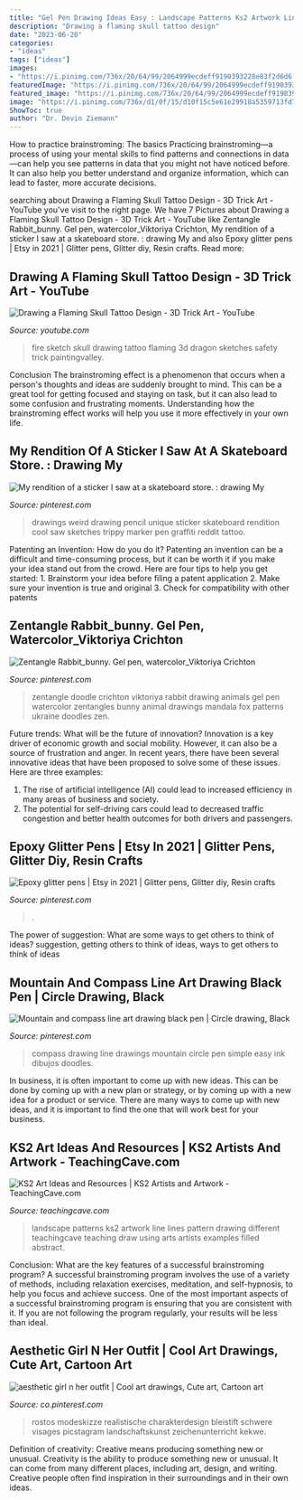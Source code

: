 ```yaml
---
title: "Gel Pen Drawing Ideas Easy : Landscape Patterns Ks2 Artwork Line Lines Pattern Drawing Different Teachingcave Teaching Draw Using Arts Artists Examples Filled Abstract"
description: "Drawing a flaming skull tattoo design"
date: "2023-06-20"
categories:
- "ideas"
tags: ["ideas"]
images:
- "https://i.pinimg.com/736x/20/64/99/2064999ecdeff9190393228e83f2d6d6.jpg"
featuredImage: "https://i.pinimg.com/736x/20/64/99/2064999ecdeff9190393228e83f2d6d6.jpg"
featured_image: "https://i.pinimg.com/736x/20/64/99/2064999ecdeff9190393228e83f2d6d6.jpg"
image: "https://i.pinimg.com/736x/d1/0f/15/d10f15c5e61e29918a5359713fd7381a.jpg"
ShowToc: true
author: "Dr. Devin Ziemann"
---
```



How to practice brainstroming: The basics
Practicing brainstroming—a process of using your mental skills to find patterns and connections in data—can help you see patterns in data that you might not have noticed before. It can also help you better understand and organize information, which can lead to faster, more accurate decisions.

	

		
searching about Drawing a Flaming Skull Tattoo Design - 3D Trick Art - YouTube you've visit to the right page. We have 7 Pictures about Drawing a Flaming Skull Tattoo Design - 3D Trick Art - YouTube like Zentangle Rabbit_bunny. Gel pen, watercolor_Viktoriya Crichton, My rendition of a sticker I saw at a skateboard store. : drawing My and also Epoxy glitter pens | Etsy in 2021 | Glitter pens, Glitter diy, Resin crafts. Read more:
		
    
## Drawing A Flaming Skull Tattoo Design - 3D Trick Art - YouTube

<img loading=lazy src="http://i.ytimg.com/vi/qSfq3Xzj5Dk/maxresdefault.jpg" onerror="this.onerror=null;this.src='https://tse2.mm.bing.net/th?id=OIP.Mx2CUrWWL7rqGp6gV3_sYAHaEK&amp;pid=15.1';" alt="Drawing a Flaming Skull Tattoo Design - 3D Trick Art - YouTube">

_Source: youtube.com_

>fire sketch skull drawing tattoo flaming 3d dragon sketches safety trick paintingvalley. 

	

Conclusion
The brainstroming effect is a phenomenon that occurs when a person's thoughts and ideas are suddenly brought to mind. This can be a great tool for getting focused and staying on task, but it can also lead to some confusion and frustrating moments. Understanding how the brainstroming effect works will help you use it more effectively in your own life.

    
## My Rendition Of A Sticker I Saw At A Skateboard Store. : Drawing My

<img loading=lazy src="https://i.pinimg.com/736x/d1/0f/15/d10f15c5e61e29918a5359713fd7381a.jpg" onerror="this.onerror=null;this.src='https://tse3.mm.bing.net/th?id=OIP.o8uqcR5CfswH3m1IFkarTwHaNK&amp;pid=15.1';" alt="My rendition of a sticker I saw at a skateboard store. : drawing My">

_Source: pinterest.com_

>drawings weird drawing pencil unique sticker skateboard rendition cool saw sketches trippy marker pen graffiti reddit tattoo. 

	

Patenting an Invention: How do you do it?
Patenting an invention can be a difficult and time-consuming process, but it can be worth it if you make your idea stand out from the crowd. Here are four tips to help you get started: 1. Brainstorm your idea before filing a patent application 
2. Make sure your invention is true and original 
3. Check for compatibility with other patents 

    
## Zentangle Rabbit_bunny. Gel Pen, Watercolor_Viktoriya Crichton

<img loading=lazy src="https://i.pinimg.com/736x/20/64/99/2064999ecdeff9190393228e83f2d6d6.jpg" onerror="this.onerror=null;this.src='https://tse2.mm.bing.net/th?id=OIP.CUL-ug0uEKPK2QxCh3PsygHaKn&amp;pid=15.1';" alt="Zentangle Rabbit_bunny. Gel pen, watercolor_Viktoriya Crichton">

_Source: pinterest.com_

>zentangle doodle crichton viktoriya rabbit drawing animals gel pen watercolor zentangles bunny animal drawings mandala fox patterns ukraine doodles zen. 

	

Future trends: What will be the future of innovation?
Innovation is a key driver of economic growth and social mobility. However, it can also be a source of frustration and anger. In recent years, there have been several innovative ideas that have been proposed to solve some of these issues. Here are three examples:
1. The rise of artificial intelligence (AI) could lead to increased efficiency in many areas of business and society.
2. The potential for self-driving cars could lead to decreased traffic congestion and better health outcomes for both drivers and passengers.

    
## Epoxy Glitter Pens | Etsy In 2021 | Glitter Pens, Glitter Diy, Resin Crafts

<img loading=lazy src="https://i.pinimg.com/736x/5f/11/91/5f11917f9ccfbe7857b68e096c94f61b.jpg" onerror="this.onerror=null;this.src='https://tse2.mm.bing.net/th?id=OIP.v6_h_uXbB4Kc0RiEO6bgcwHaN0&amp;pid=15.1';" alt="Epoxy glitter pens | Etsy in 2021 | Glitter pens, Glitter diy, Resin crafts">

_Source: pinterest.com_

>. 

	

The power of suggestion: What are some ways to get others to think of ideas?
suggestion, getting others to think of ideas, ways to get others to think of ideas

    
## Mountain And Compass Line Art Drawing Black Pen | Circle Drawing, Black

<img loading=lazy src="https://i.pinimg.com/736x/8f/60/5f/8f605f46517ae732f246ebd5fc4d13df.jpg" onerror="this.onerror=null;this.src='https://tse1.mm.bing.net/th?id=OIP.d3bCk5dt9ctlX-fDnitUwQHaJ3&amp;pid=15.1';" alt="Mountain and compass line art drawing black pen | Circle drawing, Black">

_Source: pinterest.com_

>compass drawing line drawings mountain circle pen simple easy ink dibujos doodles. 

	

In business, it is often important to come up with new ideas. This can be done by coming up with a new plan or strategy, or by coming up with a new idea for a product or service. There are many ways to come up with new ideas, and it is important to find the one that will work best for your business.

    
## KS2 Art Ideas And Resources | KS2 Artists And Artwork - TeachingCave.com

<img loading=lazy src="http://www.teachingcave.com/wp-content/uploads/2013/11/Art-landscape.jpg" onerror="this.onerror=null;this.src='https://tse1.mm.bing.net/th?id=OIP.7Ov8nWH42tUznv_AKFQeEgAAAA&amp;pid=15.1';" alt="KS2 Art Ideas and Resources | KS2 Artists and Artwork - TeachingCave.com">

_Source: teachingcave.com_

>landscape patterns ks2 artwork line lines pattern drawing different teachingcave teaching draw using arts artists examples filled abstract. 

	

Conclusion: What are the key features of a successful brainstroming program?
A successful brainstroming program involves the use of a variety of methods, including relaxation exercises, meditation, and self-hypnosis, to help you focus and achieve success. One of the most important aspects of a successful brainstroming program is ensuring that you are consistent with it. If you are not following the program regularly, your results will be less than ideal.

    
## Aesthetic Girl N Her Outfit | Cool Art Drawings, Cute Art, Cartoon Art

<img loading=lazy src="https://i.pinimg.com/736x/de/60/0e/de600e1cc5b52fb57306cfd4aadecdb2.jpg" onerror="this.onerror=null;this.src='https://tse3.mm.bing.net/th?id=OIP.cHwSbfhLG10_aaotpijiaAHaJ4&amp;pid=15.1';" alt="aesthetic girl n her outfit | Cool art drawings, Cute art, Cartoon art">

_Source: co.pinterest.com_

>rostos modeskizze realistische charakterdesign bleistift schwere visages picstagram landschaftskunst zeichenunterricht kekwe. 

	

Definition of creativity: Creative means producing something new or unusual.
Creativity is the ability to produce something new or unusual. It can come from many different places, including art, design, and writing. Creative people often find inspiration in their surroundings and in their own ideas.

